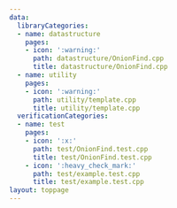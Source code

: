 ```yaml
---
data:
  libraryCategories:
  - name: datastructure
    pages:
    - icon: ':warning:'
      path: datastructure/OnionFind.cpp
      title: datastructure/OnionFind.cpp
  - name: utility
    pages:
    - icon: ':warning:'
      path: utility/template.cpp
      title: utility/template.cpp
  verificationCategories:
  - name: test
    pages:
    - icon: ':x:'
      path: test/OnionFind.test.cpp
      title: test/OnionFind.test.cpp
    - icon: ':heavy_check_mark:'
      path: test/example.test.cpp
      title: test/example.test.cpp
layout: toppage
---
```

